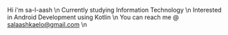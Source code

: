 Hi i'm sa-l-aash \n
Currently studying Information Technology \n
Interested in Android Development using Kotlin \n
You can reach me @ salaashkaelo@gmail.com \n


